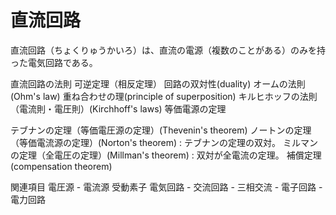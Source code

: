 # 直流回路

直流回路（ちょくりゅうかいろ）は、直流の電源（複数のことがある）のみを持った電気回路である。

直流回路の法則
可逆定理（相反定理）
回路の双対性(duality)
オームの法則(Ohm's law)
重ね合わせの理(principle of superposition)
キルヒホッフの法則（電流則・電圧則）(Kirchhoff's laws)
等価電源の定理

テブナンの定理（等価電圧源の定理）(Thevenin's theorem)
ノートンの定理（等価電流源の定理）(Norton's theorem) : テブナンの定理の双対。
ミルマンの定理（全電圧の定理）(Millman's theorem) : 双対が全電流の定理。
補償定理(compensation theorem)

関連項目
電圧源 - 電流源
受動素子
電気回路 - 交流回路 - 三相交流 - 電子回路 - 電力回路